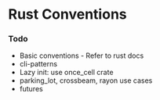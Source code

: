 # Rust Conventions

### Todo
- Basic conventions - Refer to rust docs
- cli-patterns
- Lazy init: use once_cell crate
- parking_lot, crossbeam, rayon use cases
- futures
